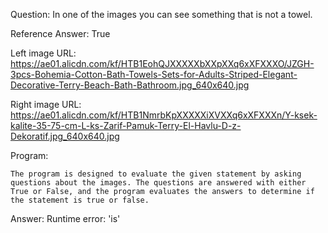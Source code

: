Question: In one of the images you can see something that is not a towel.

Reference Answer: True

Left image URL: https://ae01.alicdn.com/kf/HTB1EohQJXXXXXbXXpXXq6xXFXXXO/JZGH-3pcs-Bohemia-Cotton-Bath-Towels-Sets-for-Adults-Striped-Elegant-Decorative-Terry-Beach-Bath-Bathroom.jpg_640x640.jpg

Right image URL: https://ae01.alicdn.com/kf/HTB1NmrbKpXXXXXiXVXXq6xXFXXXn/Y-ksek-kalite-35-75-cm-L-ks-Zarif-Pamuk-Terry-El-Havlu-D-z-Dekoratif.jpg_640x640.jpg

Program:

```
The program is designed to evaluate the given statement by asking questions about the images. The questions are answered with either True or False, and the program evaluates the answers to determine if the statement is true or false.
```
Answer: Runtime error: 'is'

